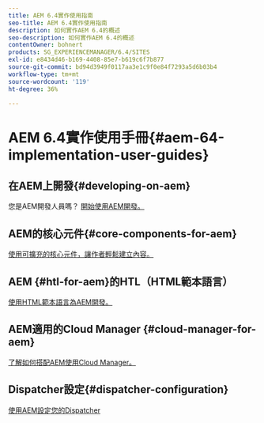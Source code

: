 ```yaml
---
title: AEM 6.4實作使用指南
seo-title: AEM 6.4實作使用指南
description: 如何實作AEM 6.4的概述
seo-description: 如何實作AEM 6.4的概述
contentOwner: bohnert
products: SG_EXPERIENCEMANAGER/6.4/SITES
exl-id: e8434d46-b169-4408-85e7-b619c6f7b877
source-git-commit: bd94d3949f0117aa3e1c9f0e84f7293a5d6b03b4
workflow-type: tm+mt
source-wordcount: '119'
ht-degree: 36%

---
```


# AEM 6.4實作使用手冊{#aem-64-implementation-user-guides}

## 在AEM上開發{#developing-on-aem}

您是AEM開發人員嗎？ [開始使用AEM開發。](/help/sites-developing/home.md)

## AEM的核心元件{#core-components-for-aem}

[使用可擴充的核心元件，讓作者輕鬆建立內容。](https://docs.adobe.com/content/help/zh-Hant/experience-manager-core-components/using/introduction.html)

## AEM {#htl-for-aem}的HTL（HTML範本語言）

[使用HTML範本語言為AEM開發。](https://docs.adobe.com/content/help/zh-Hant/experience-manager-htl/using/overview.html)

## AEM適用的Cloud Manager {#cloud-manager-for-aem}

[了解如何搭配AEM使用Cloud Manager。](https://docs.adobe.com/content/help/zh-Hant/experience-manager-cloud-manager/using/introduction-to-cloud-manager.html)

## Dispatcher設定{#dispatcher-configuration}

[使用AEM設定您的Dispatcher](https://docs.adobe.com/content/help/zh-Hant/experience-manager-dispatcher/using/dispatcher.html)
